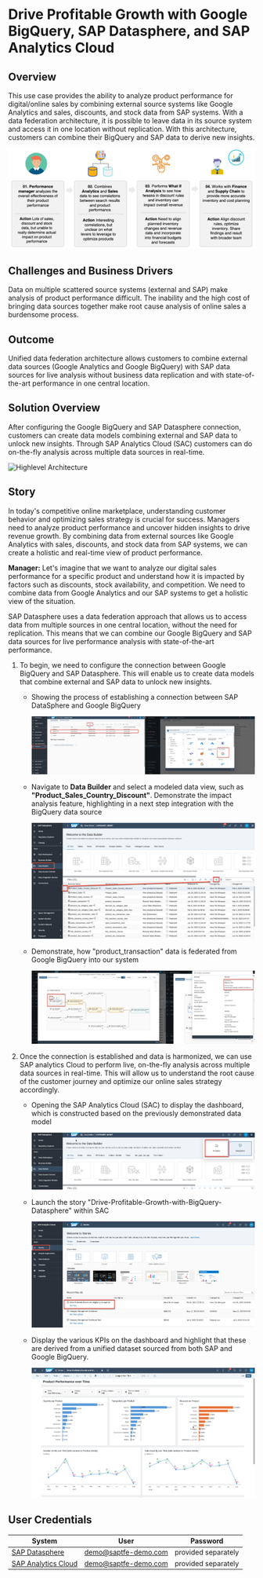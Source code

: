 # Drive Profitable Growth with Google BigQuery, SAP Datasphere, and SAP Analytics Cloud

## Overview

This use case provides the ability to analyze product performance for digital/online sales by combining external source systems like Google Analytics and sales, discounts, and stock data from SAP systems. With a data federation architecture, it is possible to leave data in its source system and access it in one location without replication. With this architecture, customers can combine their BigQuery and SAP data to derive new insights.

![Scenario](images/scenario.png)

## Challenges and Business Drivers
Data on multiple scattered source systems (external and SAP) make analysis of product performance difficult. The inability and the high cost of bringing data sources together make root cause analysis of online sales a burdensome process.

## Outcome

Unified data federation architecture allows customers to combine external data sources (Google Analytics and Google BigQuery) with SAP data sources for live analysis without business data replication and with state-of-the-art performance in one central location.


## Solution Overview
After configuring the Google BigQuery and SAP Datasphere connection, customers can create data models combining external and SAP data to unlock new insights. Through SAP Analytics Cloud (SAC) customers can do on-the-fly analysis across multiple data sources in real-time.


![Highlevel Architecture](images/solutiondiagram.jpg)


## Story

In today's competitive online marketplace, understanding customer behavior and optimizing sales strategy is crucial for success. Managers need to analyze product performance and uncover hidden insights to drive revenue growth. By combining data from external sources like Google Analytics with sales, discounts, and stock data from SAP systems, we can create a holistic and real-time view of product performance. 

**Manager:** Let's imagine that we want to analyze our digital sales performance for a specific product and understand how it is impacted by factors such as discounts, stock availability, and competition. We need to combine data from Google Analytics and our SAP systems to get a holistic view of the situation.

SAP Datasphere uses a data federation approach that allows us to access data from multiple sources in one central location, without the need for replication. This means that we can combine our Google BigQuery and SAP data sources for live performance analysis with state-of-the-art performance.

1. To begin, we need to configure the connection between Google BigQuery and SAP Datasphere. This will enable us to create data models that combine external and SAP data to unlock new insights.

   * Showing the process of establishing a connection between SAP DataSphere and Google BigQuery
  
        ![Highlevel Architecture](images/demo-connectivity.png)

   * Navigate to **Data Builder** and select a modeled data view, such as **"Product_Sales_Country_Discount"**. Demonstrate the impact analysis feature, highlighting in a next step integration with the BigQuery data source
  
        ![Highlevel Architecture](images/demo-open-impact-analysis.png)

    * Demonstrate, how "product_transaction" data is federated from Google BigQuery into our system
  
        ![Highlevel Architecture](images/demo-show-bigquery.png)


2. Once the connection is established and data is harmonized, we can use SAP analytics Cloud to perform live, on-the-fly analysis across multiple data sources in real-time. This will allow us to understand the root cause of the customer journey and optimize our online sales strategy accordingly.

   * Opening the SAP Analytics Cloud (SAC) to display the dashboard, which is constructed based on the previously demonstrated data model
  
        ![Highlevel Architecture](images/demo-open-sac.png)

   * Launch the story "Drive-Profitable-Growth-with-BigQuery-Datasphere" within SAC

        ![Highlevel Architecture](images/demo-stories.png)

  
   * Display the various KPIs on the dashboard and highlight that these are derived from a unified dataset sourced from both SAP and Google BigQuery.

        ![Highlevel Architecture](images/demo-dashboard.png)

## User Credentials


| System                            | User                            | Password   |
| --------------------------------- | ------------------------------- | ---------- |
| [SAP Datasphere](https://ccebd5f3-3595-488d-846d-eda360636613.us10.hcs.cloud.sap/dwaas-ui/index.html#/home) | demo@saptfe-demo.com  | provided separately |
| [SAP Analytics Cloud](https://sunrise.us10.hcs.cloud.sap/sap/fpa/ui/app.html#/home) | demo@saptfe-demo.com  | provided separately |

